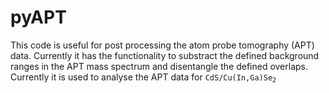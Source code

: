 # pyAPT
This code is useful for post processing the atom probe tomography (APT) data. Currently it has the functionality to substract the defined background ranges in the APT mass spectrum and disentangle the defined overlaps. Currently it is used to analyse the APT data for <code>CdS/Cu(In,Ga)Se<sub>2</sub></code>
